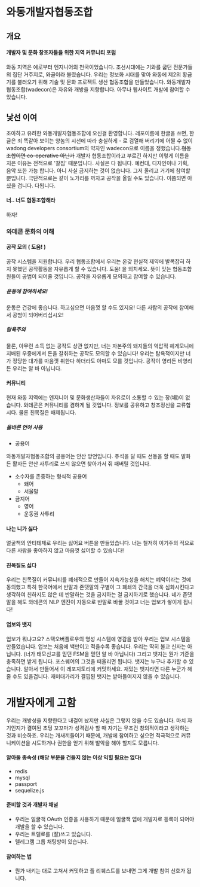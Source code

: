 # 와동개발자협동조합
## 개요
#### 개발자 및 문화 창조자들을 위한 지역 커뮤니티 포럼
와동 지역은 예로부터 엔지니어의 천국이었습니다. 조선시대에는 기와를 굽던 전문가들의 집단 거주지로, 와골이라 불렸습니다. 우리는 정보화 시대를 맞아 와동에 제2의 황금기를 불러오기 위해 기술 및 문화 프로젝트 생산 협동조합을 만들었습니다. 와동개발자협동조합(wadecon)은 자유와 개방을 지향합니다. 아무나 웹사이트 개발에 참여할 수 있습니다.

## 낯선 이여
조아하고 유려한 와동개발자협동조합에 오신걸 환영합니다.
레포이름에 한글을 쓰면, 한글은 죄 똑같아 보이는 양놈의 시선에 따라 충실하게 - 로 검열해 버리기에 어쩔 수 없이 wadong developers consortium의 약자인 wadecon으로 이름을 정했습니다.<del>협동조합이면 co-operative 아닌가</del> 개발자 협동조합이라고 부르긴 하지만 이렇게 이름을 지은 이유는 전적으로 '찰짐' 때문입니다. 사실은 다 됩니다. 예컨대, 디자인이나 기획, 음악 또한 가능 합니다. 아니 사실 금지하는 것이 없습니다. 그저 올리고 거기에 참여할 뿐입니다. 극단적으로는 같이 노가리를 까자고 공작을 올릴 수도 있습니다. 이쯤되면 아셨을 겁니다. 다됩니다.
#### 너.. 너도 협동조합해라
하자!
### 와데콘 문화의 이해
#### 공작 모의 ( 도움! )
공작 시스템을 지원합니다. 우리 협동조합에서 우리는 온갖 현실적 제약에 발목잡혀 하지 못했던 공작활동을 자유롭게 할 수 있습니다. 도움! 을 외치세요. 뜻이 맞는 협동조합원들이 공범이 되어줄 것입니다. 공작을 자유롭게 모의하고 참여할 수 있습니다.
##### 운동에 참여하세요!
운동은 건강에 좋습니다. 하고싶으면 마음껏 할 수도 있지요! 다른 사람의 공작에 참여해서 공범이 되어버리십시오!
##### 탐욕주의
물론, 아무런 소득 없는 공작도 상관 없지만, 너는 자본주의 돼지들의 억압적 헤게모니에 지배된 우중에게서 돈을 갈취하는 공작도 모의할 수 있습니다! 우리는 탐욕적이지만 너가 정당한 대가를 마음껏 취한다 하더라도 아마도 모를
것입니다. 공작이 영리든 비영리든 우리는 알 바 아닙니다.
#### 커뮤니티
현재 와동 지역에는 엔지니어 및 문화생산자들이 자유로이 소통할 수 있는 장(場)이 없습니다. 와데콘은 커뮤니티를 겸하게 될 것입니다. 정보를 공유하고 창조정신을 교류합시다. 물론 친목질은 배제됩니다.
##### 올바른 언어 사용
- 공용어

와동개발자협동조합의 공용어는 안산 방언입니다. 주석을 달 때도 선동을 할 때도 발화든 활자든 안산 사투리로 쓰지 않으면 찾아가서 줘 패버릴 것입니다.
- 소수자를 존중하는 형식적 공용어
  - 왜어
  - 서울말
- 금지어
  - 영어
  - 운동권 사투리
  
#### 나는 니가 싫다
얼굴책의 안티테제로 우리는 싫어요 버튼을 만들었습니다. 너는 철저히 이기주의 적으로 다른 사람을 좋아하지 않고 마음껏 싫어할 수 있습니다!
#### 친목질도 싫다
우리는 친목질이 커뮤니티를 폐쇄적으로 만들어 지속가능성을 해치는 폐악이라는 것에 동의했고 특히 한국어에서 반말과 존댓말의 구별이 그 폐쇄의 간극을 더욱 심화시킨다고 생각하여 친하지도 않은 데 반말하는 것을 금지하는 걸 금지하기로 했습니다. 네가 존댓말을 해도 와데콘의 NLP 엔진이 자동으로 반말로 바꿀 것이고 너는 업보가 쌓이게 됩니다!
#### 업보와 뱃지
업보가 뭐냐고요? 스택오버플로우의 명성 시스템에 영감을 받아 우리는 업보 시스템을 만들었습니다. 업보는 처음에 백만이고 적을수록 좋습니다. 우리는 딱히 불교 신자는 아닙니다. (너가 태모신교를 믿던 FSM을 믿던 알 바 아닙니다) 그리고 뱃지는 뭔가 기준을 충족하면 받게 됩니다. 포스퀘어의 그것을 떠올리면 됩니다. 뱃지는 누구나 추가할 수 있습니다. 알아서 만들어서 이 레포지토리에 커밋하세요. 재밌는 뱃지라면 다른 누군가 해줄 수도 있을겁니다. 재미대가리가 결핍된 뱃지는 받아들여지지 않을 수 있습니다.


# 개발자에게 고함
우리는 개방성을 지향한다고 내걸어 놨지만 사실은 그렇지 않을 수도 있습니다. 마치 자기인지가 결여된 초딩 꼬꼬마가 성격검사 할 때 자기는 무조건 창의적이라고 생각하는 것과 비슷하죠. 우리는 개새끼들이기 때문에, 개발에 참여하고 싶으면 적극적으로 커뮤니케이션을 시도하거나 권한을 얻기 위해 발악을 해야 할지도 모릅니다.
#### 알아둘 종속성 (해당 부분을 건들지 않는 이상 익힐 필요는 없다)
- redis
- mysql
- passport
- sequelize.js

#### 준비할 것과 개발자 채널
- 우리는 얼굴책 OAuth 인증을 사용하기 때문에 얼굴책 앱에 개발자로 등록이 되어야 개발을 할 수 있습니다.
- 우리는 트렐로를 (잘)쓰고 있습니다.
- 텔레그램 그룹 채팅방이 있습니다.

#### 참여하는 법
- 뭔가 내키는 대로 고쳐서 커밋하고 풀 리퀘스트를 보내면 그게 개발 참여 신호가 됩니다.

